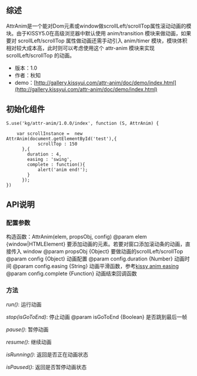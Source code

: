 ## 综述

AttrAnim是一个能对Dom元素或window做scrollLeft/scrollTop属性滚动动画的模块。由于KISSY5.0在高级浏览器中默认使用 anim/transition 模块来做动画，如果要对 scrollLeft/scrollTop 属性做动画还需手动引入 anim/timer 模块，模块体积相对较大成本高，此时则可以考虑使用这个 attr-anim 模块来实现 scrollLeft/scrollTop 的动画。

* 版本：1.0
* 作者：秋知
* demo：[http://gallery.kissyui.com/attr-anim/doc/demo/index.html](http://gallery.kissyui.com/attr-anim/doc/demo/index.html)

## 初始化组件
		
    S.use('kg/attr-anim/1.0.0/index', function (S, AttrAnim) {

        var scrollInstance =  new AttrAnim(document.getElementById('test'),{
                scrollTop : 150
          },{
            duration : 4,
            easing : 'swing',
            complete : function(){
                alert('anim end!');
            }
          });
    })
	

## API说明

### 配置参数

构造函数：AttrAnim(elem, propsObj, config)
@param elem {window|HTMLElement} 要添加动画的元素。若要对窗口添加滚动条的动画，直接传入 window
@param propsObj {Object} 要做动画的scrollLeft/scrollTop
@param config {Object} 动画配置
@param config.duration {Number} 动画时间
@param config.easing {String} 动画平滑函数，参考[kissy anim easing](http://docs.kissyui.com/1.4/docs/html/demo/anim/easing.html#easing-visual)
@param config.complete {Function} 动画结束回调函数

### 方法

*run()*: 运行动画

*stop(isGoToEnd)*: 停止动画
@param isGoToEnd {Boolean} 是否跳到最后一帧

*pause()*: 暂停动画

*resume()*: 继续动画 

*isRunning()*: 返回是否正在动画状态

*isPaused()*: 返回是否暂停动画状态